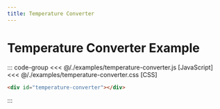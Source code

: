 ```yaml
---
title: Temperature Converter
---
```


<script setup>
  import { onMounted } from 'vue'
  
  onMounted(async () => {
    await import('./temperature-converter.css')
    await import('./temperature-converter.js')
  })
</script>

# Temperature Converter Example

<p></p>
<Badge type="warning" text="example" />
<div class="example">
  <div id="temperature-converter"></div>
</div>

::: code-group
<<< @/./examples/temperature-converter.js [JavaScript]
<<< @/./examples/temperature-converter.css [CSS]
```html [HTML]
<div id="temperature-converter"></div>
```
:::
